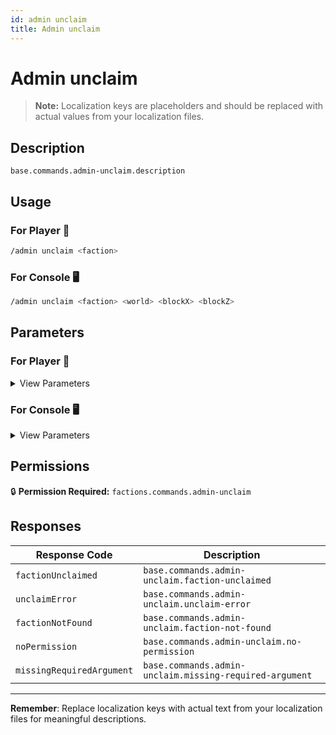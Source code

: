```yaml
---
id: admin unclaim
title: Admin unclaim
---
```


# Admin unclaim

> **Note:** Localization keys are placeholders and should be replaced with actual values from your localization files.

## Description

`base.commands.admin-unclaim.description`

## Usage

### For Player 👤

```bash
/admin unclaim <faction>
```

### For Console 🖥️

```bash
/admin unclaim <faction> <world> <blockX> <blockZ>
```

## Parameters

### For Player 👤

<details>
<summary>View Parameters</summary>

| Parameter | Type | Required | Description |
|-----------|------|----------|-------------|
| faction | Faction | Yes | `base.commands.admin-unclaim.arguments.faction.description` |

</details>

### For Console 🖥️

<details>
<summary>View Parameters</summary>

| Parameter | Type | Required | Description |
|-----------|------|----------|-------------|
| faction | Faction | Yes | `base.commands.admin-unclaim.arguments.faction.description` |
| world | World | Yes | `base.commands.admin-unclaim.arguments.world.description` |
| blockX | Int | Yes | `base.commands.admin-unclaim.arguments.blockX.description` |
| blockZ | Int | Yes | `base.commands.admin-unclaim.arguments.blockZ.description` |

</details>

## Permissions

🔒 **Permission Required:** `factions.commands.admin-unclaim`

## Responses

| Response Code             | Description                                         |
|---------------------------|-----------------------------------------------------|
| `factionUnclaimed` | `base.commands.admin-unclaim.faction-unclaimed` |
| `unclaimError` | `base.commands.admin-unclaim.unclaim-error` |
| `factionNotFound` | `base.commands.admin-unclaim.faction-not-found` |
| `noPermission` | `base.commands.admin-unclaim.no-permission` |
| `missingRequiredArgument` | `base.commands.admin-unclaim.missing-required-argument` |

---
**Remember**: Replace localization keys with actual text from your localization files for meaningful descriptions.
